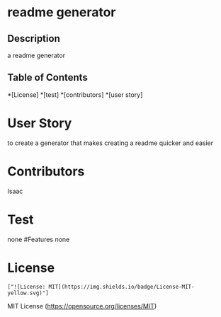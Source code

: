 # readme generator
  ## Description 
a readme generator
## Table of Contents
*[License]
*[test]
*[contributors]
*[user story]

# User Story 
to create a generator that makes creating a readme quicker and easier
# Contributors
Isaac
# Test 
none
#Features
none
# License
 
    ["![License: MIT](https://img.shields.io/badge/License-MIT-yellow.svg)"]
  
MIT License
(https://opensource.org/licenses/MIT)
